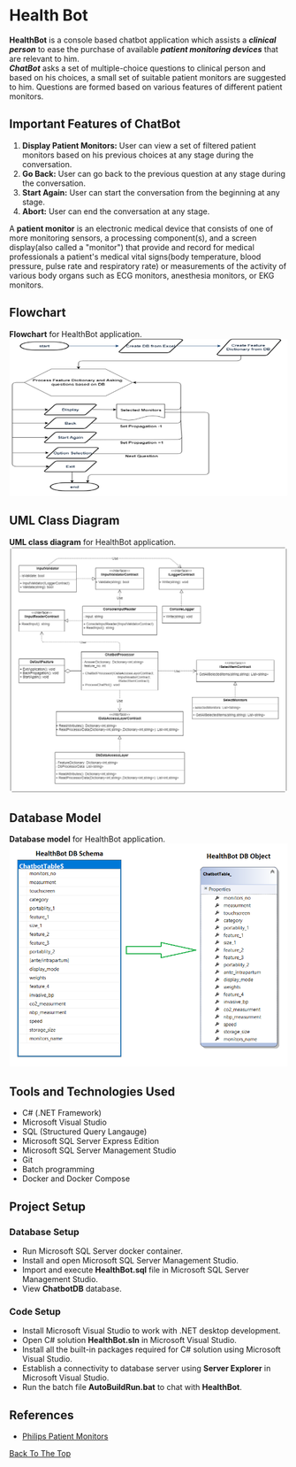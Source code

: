 # Health Bot

**HealthBot** is a console based chatbot application which assists a **_clinical person_** to ease the purchase of available **_patient monitoring devices_** that are relevant to him.  
**_ChatBot_** asks a set of multiple-choice questions to clinical person and based on his choices, a small set of suitable patient monitors are suggested to him. Questions are formed based on various features of different patient monitors.

## Important Features of ChatBot

1. **Display Patient Monitors:** User can view a set of filtered patient monitors based on his previous choices at any stage during the conversation.
2. **Go Back:** User can go back to the previous question at any stage during the conversation.
3. **Start Again:** User can start the conversation from the beginning at any stage.
4. **Abort:** User can end the conversation at any stage.

A **patient monitor** is an electronic medical device that consists of one of more monitoring sensors, a processing component(s), and a screen display(also called a "monitor") that provide and record for medical professionals a patient's medical vital signs(body temperature, blood pressure, pulse rate and respiratory rate) or measurements of the activity of various body organs such as ECG monitors, anesthesia monitors, or EKG monitors.

## Flowchart

**Flowchart** for HealthBot application.
![HealthBot Flowchart](images/HealthBotFlowchart.png)

## UML Class Diagram

**UML class diagram** for HealthBot application.
![HealthBot UML Class Diagram](images/HealthBotUMLClassDiagram.png)

## Database Model

**Database model** for HealthBot application.
![HealthBot Database_Model](images/DBSchemaToDBObject.png)

## Tools and Technologies Used

- C# (.NET Framework)
- Microsoft Visual Studio
- SQL (Structured Query Langauge)
- Microsoft SQL Server Express Edition
- Microsoft SQL Server Management Studio
- Git
- Batch programming
- Docker and Docker Compose

## Project Setup

### Database Setup

- Run Microsoft SQL Server docker container.
- Install and open Microsoft SQL Server Management Studio.
- Import and execute **HealthBot.sql** file in Microsoft SQL Server Management Studio.
- View **ChatbotDB** database.

### Code Setup

- Install Microsoft Visual Studio to work with .NET desktop development.
- Open C# solution **HealthBot.sln** in Microsoft Visual Studio.
- Install all the built-in packages required for C# solution using Microsoft Visual Studio.
- Establish a connectivity to database server using **Server Explorer** in Microsoft Visual Studio.
- Run the batch file **AutoBuildRun.bat** to chat with **HealthBot**.

## References

- [Philips Patient Monitors](https://www.philips.co.in/healthcare/solutions/patient-monitoring/patient-monitoring)

[Back To The Top](#health-bot)
